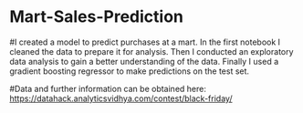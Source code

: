 # Mart-Sales-Prediction

#I created a model to predict purchases at a mart. In the first notebook I cleaned the data to prepare it for analysis. Then I conducted an exploratory data analysis to gain a better understanding of the data. Finally I used a gradient boosting regressor to make predictions on the test set.

#Data and further information can be obtained here: https://datahack.analyticsvidhya.com/contest/black-friday/
